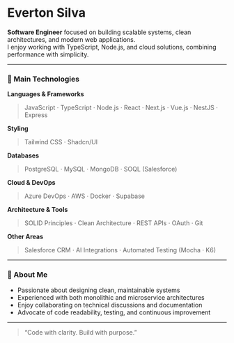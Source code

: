 # Everton Silva

**Software Engineer** focused on building scalable systems, clean architectures, and modern web applications.  
I enjoy working with TypeScript, Node.js, and cloud solutions, combining performance with simplicity.

---

### 🧠 Main Technologies

**Languages & Frameworks**
> JavaScript · TypeScript · Node.js · React · Next.js · Vue.js · NestJS · Express

**Styling**
> Tailwind CSS · Shadcn/UI

**Databases**
> PostgreSQL · MySQL · MongoDB · SOQL (Salesforce)

**Cloud & DevOps**
> Azure DevOps · AWS · Docker · Supabase

**Architecture & Tools**
> SOLID Principles · Clean Architecture · REST APIs · OAuth · Git

**Other Areas**
> Salesforce CRM · AI Integrations · Automated Testing (Mocha · K6)

---

### 🧩 About Me

- Passionate about designing clean, maintainable systems  
- Experienced with both monolithic and microservice architectures  
- Enjoy collaborating on technical discussions and documentation  
- Advocate of code readability, testing, and continuous improvement

---

> “Code with clarity. Build with purpose.”

